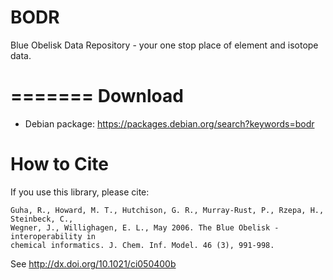 BODR
====

Blue Obelisk Data Repository - your one stop place of element and isotope data.

=======
Download
========

* Debian package: https://packages.debian.org/search?keywords=bodr

How to Cite
===========

If you use this library, please cite:

    Guha, R., Howard, M. T., Hutchison, G. R., Murray-Rust, P., Rzepa, H., Steinbeck, C.,
    Wegner, J., Willighagen, E. L., May 2006. The Blue Obelisk - interoperability in
    chemical informatics. J. Chem. Inf. Model. 46 (3), 991-998.

See http://dx.doi.org/10.1021/ci050400b
